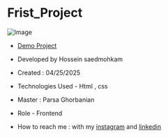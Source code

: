 # Frist_Project
![Image](https://github.com/user-attachments/assets/719809ee-d3b6-44d8-a2d6-a1d1f4332c4c)

- [Demo Project]( https://hosseinsaedmohkam.github.io/Frist_Project/)

- Developed by Hossein saedmohkam

- Created : 04/25/2025

- Technologies Used - Html , css  

- Master : Parsa Ghorbanian

- Role - Frontend

- How to reach me : with my [instagram](https://www.instagram.com/Hossein_saedmohkam.dev) and [linkedin](https://www.linkedin.com/in/Hossein-saedmohkam)

